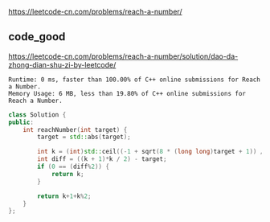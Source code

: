 
https://leetcode-cn.com/problems/reach-a-number/

## code_good

https://leetcode-cn.com/problems/reach-a-number/solution/dao-da-zhong-dian-shu-zi-by-leetcode/

```
Runtime: 0 ms, faster than 100.00% of C++ online submissions for Reach a Number.
Memory Usage: 6 MB, less than 19.80% of C++ online submissions for Reach a Number.
```

```cpp
class Solution {
public:
    int reachNumber(int target) {
        target = std::abs(target);

        int k = (int)std::ceil((-1 + sqrt(8 * (long long)target + 1)) / 2);
        int diff = ((k + 1)*k / 2) - target;
        if (0 == (diff%2)) {
            return k;
        }

        return k+1+k%2;
    }
};
```